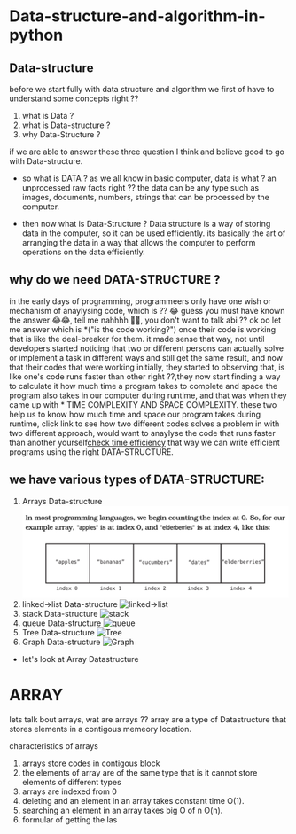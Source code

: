 # Data-structure-and-algorithm-in-python

## Data-structure

before we start fully with data structure and algorithm
we first of have to understand some concepts right ??

1. what is Data ?
2. what is Data-structure ?
3. why Data-Structure ?

if we are able to answer these three question I think and believe
good to go with Data-structure.

* so what is DATA ?
    as we all know in basic computer, data is what ? 
    an unprocessed raw facts right ?? the data can be
    any type such as images, documents, numbers, strings
    that can be processed by the computer.

* then now what is Data-Structure ?
    Data structure is a way of storing data in the 
    computer, so it can be used efficiently.
    its basically the art of arranging the data in
    a way that allows the computer to perform operations
    on the data efficiently.

## why do we need DATA-STRUCTURE ?

in the early days of programming, programmeers only have one 
wish or mechanism of anaylysing code, which is ?? 😂 guess you
must have known the answer 😂😂, tell me nahhhh 🙏🙏, you don't 
want to talk abi ?? ok oo let me answer which is *("is the code working?")
once their code is working that is like the deal-breaker for them.
it made sense that way, not until developers started noticing that 
two or different persons can actually solve or implement a task in different
ways and still get the same result, and now that their codes that were working
initially, they started to observing that, is like one's code runs faster than 
other right ??,they now start finding a way to calculate it how much time a program
takes to complete and space the program also takes in our computer during runtime, and 
that was when they came up with * TIME COMPLEXITY AND SPACE COMPLEXITY. these two help
us to know how much time and space our program takes during runtime, click link to see how
two different codes solves a problem in with two different approach, would want to anaylyse
the code that runs faster than another yourself[check time efficiency](main.py)
that way we can write efficient programs using the right DATA-STRUCTURE.


## we have various types of DATA-STRUCTURE:
1. Arrays Data-structure
![array image](arrar.png)
2. linked->list Data-structure
![linked->list](https://www.simplilearn.com/ice9/free_resources_article_thumb/Linked-List-Soni/singly-linked-list.png)
3. stack Data-structure
![stack](https://miro.medium.com/v2/resize:fit:1200/1*IX2GB_nYW7fP2LckB1_-cA.png)
4. queue Data-structure
![queue](https://media.geeksforgeeks.org/wp-content/cdn-uploads/20221213113312/Queue-Data-Structures.png)
5. Tree Data-structure
![Tree](https://lh3.googleusercontent.com/proxy/n8oN5xF2SrSuYyQVcDamr-0lFO_hCEEbCQF26OzE6g46lexnAXuQLOTpDz74hy0y1pXhsYg0zHq_DSUtdWXdwMC0WVnbb64Q0iEz1fvFxmDZLZrCYctc5TugMXcZ0puU)
6. Graph Data-structure
![Graph](https://cdn-media-1.freecodecamp.org/images/vQ77VuGVlTR95GgMxzyKqydIqoRJcPcWrigy)

* let's look at Array Datastructure
# ARRAY

lets talk bout arrays, wat are arrays ?? array are a type of Datastructure that stores elements in a contigous memeory location.

characteristics of arrays 

1. arrays store codes in contigous block
2. the elements of array are of the same type
    that is it cannot store elements of different types
3. arrays are indexed from 0
4. deleting and an element in an array takes constant time
    O(1).
5. searching an element in an array takes big O of n O(n).
6. formular of getting the las